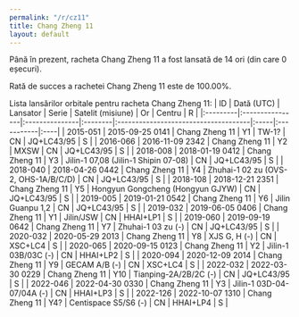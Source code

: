 ```yaml
---
permalink: "/r/cz11"
title: Chang Zheng 11
layout: default
---
```


Până în prezent, racheta Chang Zheng 11 a fost lansată de 14 ori (din care 0 eșecuri).

Rată de succes a rachetei Chang Zheng 11 este de 100.00%.

Lista lansărilor orbitale pentru racheta Chang Zheng 11:
| ID       | Dată (UTC)      | Lansator       | Serie   | Satelit (misiune)                    | Or   | Centru     | R   |
|:---------|:----------------|:---------------|:--------|:-------------------------------------|:-----|:-----------|:----|
| 2015-051 | 2015-09-25 0141 | Chang Zheng 11 | Y1      | TW-1?                                | CN   | JQ+LC43/95 | S   |
| 2016-066 | 2016-11-09 2342 | Chang Zheng 11 | Y2      | MXSW                                 | CN   | JQ+LC43/95 | S   |
| 2018-008 | 2018-01-19 0412 | Chang Zheng 11 | Y3      | Jilin-1 07,08 (Jilin-1 Shipin 07-08) | CN   | JQ+LC43/95 | S   |
| 2018-040 | 2018-04-26 0442 | Chang Zheng 11 | Y4      | Zhuhai-1 02 zu (OVS-2, OHS-1A/B/C/D) | CN   | JQ+LC43/95 | S   |
| 2018-108 | 2018-12-21 2351 | Chang Zheng 11 | Y5      | Hongyun Gongcheng (Hongyun GJYW)     | CN   | JQ+LC43/95 | S   |
| 2019-005 | 2019-01-21 0542 | Chang Zheng 11 | Y6      | Jilin Guanpu 1,2                     | CN   | JQ+LC43/95 | S   |
| 2019-032 | 2019-06-05 0406 | Chang Zheng 11 | Y1      | Jilin/JSW                            | CN   | HHAI+LP1   | S   |
| 2019-060 | 2019-09-19 0642 | Chang Zheng 11 | Y7      | Zhuhai-1 03 zu (-)                   | CN   | JQ+LC43/95 | S   |
| 2020-032 | 2020-05-29 2013 | Chang Zheng 11 | Y8      | XJS G, H (-)                         | CN   | XSC+LC4    | S   |
| 2020-065 | 2020-09-15 0123 | Chang Zheng 11 | Y2      | Jilin-1 03B/03C (-)                  | CN   | HHAI+LP2   | S   |
| 2020-094 | 2020-12-09 2014 | Chang Zheng 11 | Y9      | GECAM A/B (-)                        | CN   | XSC+LC4    | S   |
| 2022-032 | 2022-03-30 0229 | Chang Zheng 11 | Y10     | Tianping-2A/2B/2C (-)                | CN   | JQ+LC43/95 | S   |
| 2022-046 | 2022-04-30 0330 | Chang Zheng 11 | Y3      | Jilin-1 03D-04-07/04A (-)            | CN   | HHAI+LP3   | S   |
| 2022-126 | 2022-10-07 1310 | Chang Zheng 11 | Y4?     | Centispace S5/S6 (-)                 | CN   | HHAI+LP4   | S   |
